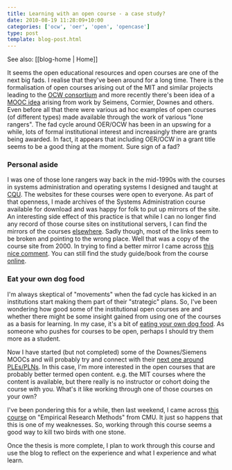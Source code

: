 ```yaml
---
title: Learning with an open course - a case study?
date: 2010-08-19 11:28:09+10:00
categories: ['ocw', 'oer', 'open', 'opencase']
type: post
template: blog-post.html
---
```


See also: [[blog-home | Home]]

It seems the open educational resources and open courses are one of the next big fads. I realise that they've been around for a long time. There is the formalisation of open courses arising out of the MIT and similar projects leading to the [OCW consortium](http://ocwconsortium.org/) and more recently there's been idea of a [MOOC idea](http://www.educause.edu/EDUCAUSE%2BReview/EDUCAUSEReviewMagazineVolume45/ThroughtheOpenDoorOpenCoursesa/209320) arising from work by Seimens, Cormier, Downes and others. Even before all that there were various ad hoc examples of open courses (of different types) made available through the work of various "lone rangers". The fad cycle around OER/OCW has been in an upswing for a while, lots of formal institutional interest and increasingly there are grants being awarded. In fact, it appears that including OER/OCW in a grant title seems to be a good thing at the moment. Sure sign of a fad?

### Personal aside

I was one of those lone rangers way back in the mid-1990s with the courses in systems administration and operating systems I designed and taught at [CQU](http://www.cqu.edu.au/). The websites for these courses were open to everyone. As part of that openness, I made archives of the Systems Administration course available for download and was happy for folk to put up mirrors of the site. An interesting side effect of this practice is that while I can no longer find any record of those course sites on institutional servers, I can find the mirrors of the courses [elsewhere](http://snap.nlc.dcccd.edu/learn/djones/85321/index.html). Sadly though, most of the links seem to be broken and pointing to the wrong place. Well that was a copy of the course site from 2000. In trying to find a better mirror I came across [this nice comment](http://www.linuxjournal.com/article/7944#comment-13914). You can still find the study guide/book from the course [online](http://www.scribd.com/doc/6525167/Introduction-to-linux-system-administration).

### Eat your own dog food

I'm always skeptical of "movements" when the fad cycle has kicked in an institutions start making them part of their "strategic" plans. So, I've been wondering how good some of the institutional open courses are and whether there might be some insight gained from using one of the courses as a basis for learning. In my case, it's a bit of [eating your own dog food](http://en.wikipedia.org/wiki/Eat_your_own_dog_food). As someone who pushes for courses to be open, perhaps I should try them more as a student.

Now I have started (but not completed) some of the Downes/Siemens MOOCs and will probably try and connect with their [next one around PLEs/PLNs](http://connect.downes.ca/how.htm). In this case, I'm more interested in the open courses that are probably better termed open content. e.g. the MIT courses where the content is available, but there really is no instructor or cohort doing the course with you. What's it like working through one of those courses on your own?

I've been pondering this for a while, then last weekend, I came across [this course](https://oli.web.cmu.edu/jcourse/lms/students/syllabus.do?section=fc32b54080020c690121302510376c6a) on "Empirical Research Methods" from CMU. It just so happens that this is one of my weaknesses. So, working through this course seems a good way to kill two birds with one stone.

Once the thesis is more complete, I plan to work through this course and use the blog to reflect on the experience and what I experience and what learn.